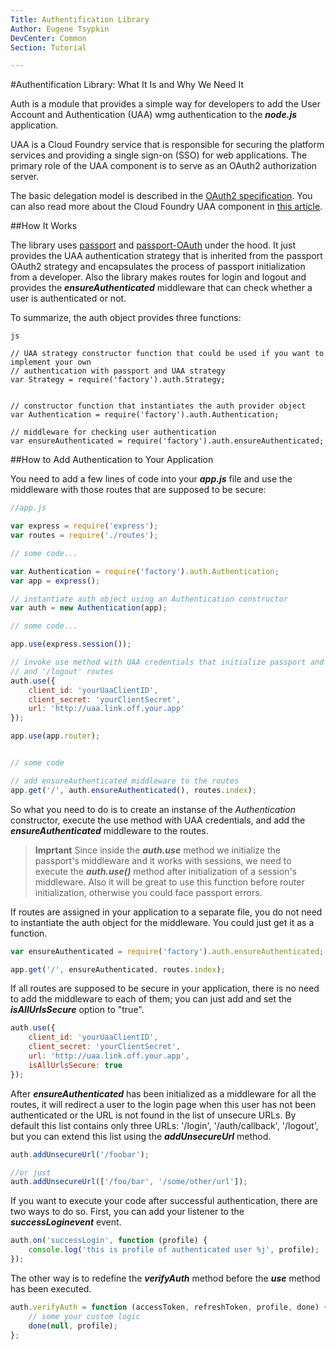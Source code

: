 ```yaml
---
Title: Authentification Library
Author: Eugene Tsypkin
DevCenter: Common
Section: Tutorial

---
```


#Authentification Library: What It Is and Why We Need It 

Auth is a module that provides a simple way for developers to add the User Account and Authentication (UAA) wmg authentication to the ***node.js*** application.

UAA is a Cloud Foundry service that is responsible for securing the platform services and providing a single sign-on (SSO) for web applications. The primary role of the UAA component is to serve as an OAuth2 authorization server. 

The basic delegation model is described in the [OAuth2 specification](http://tools.ietf.org/html/draft-ietf-oauth-v2). You can also read more about the Cloud Foundry UAA component in [this article](http://blog.cloudfoundry.com/2012/07/23/introducing-the-uaa-and-security-for-cloud-foundry/).

##How It Works

The library uses [passport](http://passportjs.org/) and [passport-OAuth](https://github.com/jaredhanson/passport-oauth) under the hood. It just provides the UAA authentication strategy that is inherited from the passport OAuth2 strategy and encapsulates the process of passport initialization from a developer. Also the library makes routes for login and logout and provides the ***ensureAuthenticated*** middleware  that can check whether a user is authenticated or not.

To summarize, the auth object provides three functions:

```
js

// UAA strategy constructor function that could be used if you want to implement your own 
// authentication with passport and UAA strategy
var Strategy = require('factory').auth.Strategy;


// constructor function that instantiates the auth provider object
var Authentication = require('factory').auth.Authentication;

// middleware for checking user authentication
var ensureAuthenticated = require('factory').auth.ensureAuthenticated;
```

##How to Add Authentication to Your Application

You need to add a few lines of code into your ***app.js*** file and use the middleware with those routes that are supposed to be secure:

```js
//app.js

var express = require('express');
var routes = require('./routes');

// some code...

var Authentication = require('factory').auth.Authentication;
var app = express();

// instantiate auth object using an Authentication constructor
var auth = new Authentication(app);

// some code... 

app.use(express.session());

// invoke use method with UAA credentials that initialize passport and makes '/login'
// and '/logout' routes 
auth.use({
    client_id: 'yourUaaClientID',
    client_secret: 'yourClientSecret',
    url: 'http://uaa.link.off.your.app'
});

app.use(app.router);


// some code

// add ensureAuthenticated middleware to the routes 
app.get('/', auth.ensureAuthenticated(), routes.index);

```
So what you need to do is to create an instanse of the *Authentication* constructor, execute the use method with UAA credentials, and add the ***ensureAuthenticated*** middleware to the routes.

>**Imprtant** Since inside the ***auth.use*** method we initialize the passport's middleware and it works with sessions, we need to execute the ***auth.use()*** method after initialization of a session's middleware. Also it will be great to use this function before router initialization, otherwise you could face passport errors. 

If routes are assigned in your application to a separate file, you do not need to instantiate the auth object for the middleware. You could just get it as a function.

```js
var ensureAuthenticated = require('factory').auth.ensureAuthenticated;

app.get('/', ensureAuthenticated, routes.index);

```

If all routes are supposed to be secure in your application, there is no need to add the middleware to each of them; you can just add and set the ***isAllUrlsSecure*** option to "true".

```js
auth.use({
    client_id: 'yourUaaClientID',
    client_secret: 'yourClientSecret',
    url: 'http://uaa.link.off.your.app',
    isAllUrlsSecure: true
});

```

After ***ensureAuthenticated*** has been initialized as a middleware for all the routes, it will redirect a user to the login page when this user has not been authenticated or the URL is not found in the list of unsecure URLs. By default this list contains only three URLs: '/login', '/auth/callback', '/logout', but you can extend this list using the ***addUnsecureUrl*** method.

```js
auth.addUnsecureUrl('/foobar');

//or just
auth.addUnsecureUrl(['/foo/bar', '/some/other/url']);

```
If you want to execute your code after successful authentication, there are two ways to do so. First, you can add your listener to the ***successLoginevent*** event.

```js
auth.on('successLogin', function (profile) {
    console.log('this is profile of authenticated user %j', profile);
});

```
The other way is to redefine the ***verifyAuth*** method before the ***use*** method has been executed.

```js
auth.verifyAuth = function (accessToken, refreshToken, profile, done) {
    // some your custom logic
    done(null, profile);
};

```

